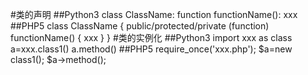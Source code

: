 #类的声明
##Python3
class ClassName:
	function functionName():
		xxx
##PHP5
class ClassName
{
	public/protected/private (function) functionName()
	{
		xxx
	}
}
#类的实例化
##Python3
import xxx as class
a=xxx.class1()
a.method()
##PHP5
require_once('xxx.php');
$a=new class1();
$a->method();
